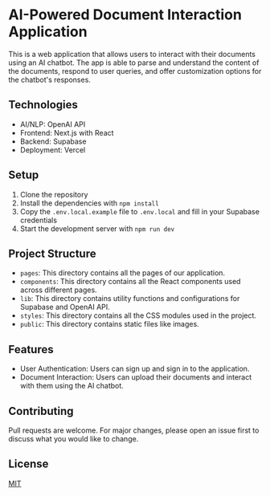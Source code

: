 # AI-Powered Document Interaction Application

This is a web application that allows users to interact with their documents using an AI chatbot. The app is able to parse and understand the content of the documents, respond to user queries, and offer customization options for the chatbot's responses.

## Technologies

- AI/NLP: OpenAI API
- Frontend: Next.js with React
- Backend: Supabase
- Deployment: Vercel

## Setup

1. Clone the repository
2. Install the dependencies with `npm install`
3. Copy the `.env.local.example` file to `.env.local` and fill in your Supabase credentials
4. Start the development server with `npm run dev`

## Project Structure

- `pages`: This directory contains all the pages of our application.
- `components`: This directory contains all the React components used across different pages.
- `lib`: This directory contains utility functions and configurations for Supabase and OpenAI API.
- `styles`: This directory contains all the CSS modules used in the project.
- `public`: This directory contains static files like images.

## Features

- User Authentication: Users can sign up and sign in to the application.
- Document Interaction: Users can upload their documents and interact with them using the AI chatbot.

## Contributing

Pull requests are welcome. For major changes, please open an issue first to discuss what you would like to change.

## License

[MIT](https://choosealicense.com/licenses/mit/)